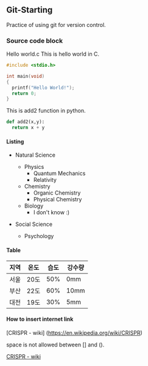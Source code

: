 ## Git-Starting
Practice of using git for version control.

### Source code block

Hello world.c
This is hello world in C.
```c
#include <stdio.h>

int main(void)
{
  printf("Hello World!");
  return 0;
}
```
This is add2 function in python.
```python
def add2(x,y):
  return x + y
```

#### Listing
* Natural Science
  * Physics
    * Quantum Mechanics
    * Relativity
  * Chemistry
    * Organic Chemistry
    * Physical Chemistry
  * Biology
    * I don't know :)
    
* Social Science
   * Psychology
   
#### Table

지역|온도|습도|강수량
---|---|---|---|
서울|20도|50%|0mm
부산|22도|60%|10mm
대전|19도|30%|5mm

#### How to insert internet link

[CRISPR - wiki] (https://en.wikipedia.org/wiki/CRISPR)

space is not allowed between [] and ().

[CRISPR - wiki](https://en.wikipedia.org/wiki/CRISPR)


